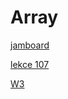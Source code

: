 # Array
[jamboard](https://jamboard.google.com/d/1mqvbSOp-W2KRRJH6kzDZ6vI8Tw2-mPz0khbbQJ4Q6RM/viewer?ts=5fd20790&f=0)

[lekce 107](https://classroom.google.com/c/MTY5MzM1NTg0Nzk4/m/MTUwOTY5NjQ1NzQz/details)

[W3](https://www.w3schools.com/java/java_arrays.asp)
